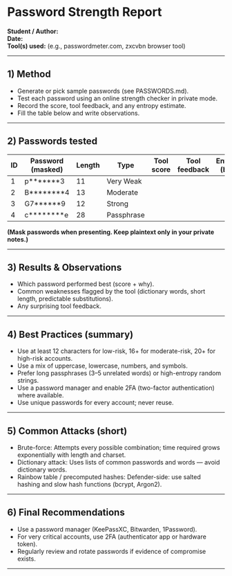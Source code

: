 # Password Strength Report

**Student / Author:**  
**Date:**  
**Tool(s) used:** (e.g., passwordmeter.com, zxcvbn browser tool)

---

## 1) Method
- Generate or pick sample passwords (see PASSWORDS.md).
- Test each password using an online strength checker in private mode.
- Record the score, tool feedback, and any entropy estimate.
- Fill the table below and write observations.

---

## 2) Passwords tested

| ID | Password (masked)   | Length | Type        | Tool score | Tool feedback                  | Entropy (bits) | Notes |
|----|---------------------|--------|-------------|------------|-------------------------------|----------------|-------|
| 1  | p*******3           | 11     | Very Weak   |            |                               |                |       |
| 2  | B********4          | 13     | Moderate    |            |                               |                |       |
| 3  | G7******9           | 12     | Strong      |            |                               |                |       |
| 4  | c********e          | 28     | Passphrase   |            |                               |                |       |

**(Mask passwords when presenting. Keep plaintext only in your private notes.)**

---

## 3) Results & Observations
- Which password performed best (score + why).
- Common weaknesses flagged by the tool (dictionary words, short length, predictable substitutions).
- Any surprising tool feedback.

---

## 4) Best Practices (summary)
- Use at least 12 characters for low-risk, 16+ for moderate-risk, 20+ for high-risk accounts.
- Use a mix of uppercase, lowercase, numbers, and symbols.
- Prefer long passphrases (3–5 unrelated words) or high-entropy random strings.
- Use a password manager and enable 2FA (two-factor authentication) where available.
- Use unique passwords for every account; never reuse.

---

## 5) Common Attacks (short)
- Brute-force: Attempts every possible combination; time required grows exponentially with length and charset.
- Dictionary attack: Uses lists of common passwords and words — avoid dictionary words.
- Rainbow table / precomputed hashes: Defender-side: use salted hashing and slow hash functions (bcrypt, Argon2).

---

## 6) Final Recommendations
- Use a password manager (KeePassXC, Bitwarden, 1Password).
- For very critical accounts, use 2FA (authenticator app or hardware token).
- Regularly review and rotate passwords if evidence of compromise exists.

---

